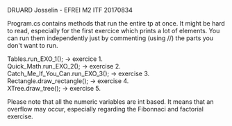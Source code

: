DRUARD Josselin - EFREI M2 ITF 20170834

Program.cs contains methods that run the entire tp at once. It might be hard to read, especially for the first exercice which prints a lot of elements. You can run them independently just by commenting (using //) the parts you don't want to run.

Tables.run_EXO_1(); -> exercice 1.  
Quick_Math.run_EXO_2(); -> exercise 2.  
Catch_Me_If_You_Can.run_EXO_3(); -> exercise 3.  
Rectangle.draw_rectangle(); -> exercise 4.  
XTree.draw_tree(); -> exercise 5.  

Please note that all the numeric variables are int based. It means that an overflow may occur, especially regarding the Fibonnaci and factorial exercise. 
